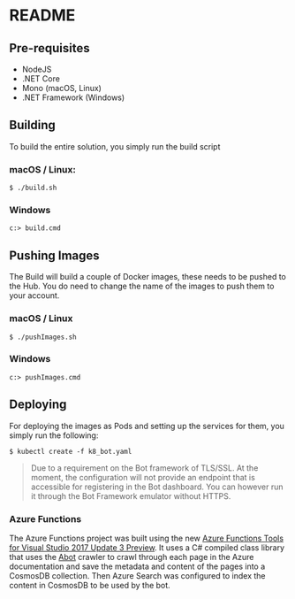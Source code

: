 # README

## Pre-requisites

* NodeJS
* .NET Core
* Mono (macOS, Linux)
* .NET Framework (Windows)

## Building

To build the entire solution, you simply run the build script

### macOS / Linux:

```shell
$ ./build.sh
```

### Windows

```shell
c:> build.cmd
```

## Pushing Images

The Build will build a couple of Docker images, these needs to be pushed to the Hub.
You do need to change the name of the images to push them to your account.

### macOS / Linux

```shell
$ ./pushImages.sh
```

### Windows

```shell
c:> pushImages.cmd
```


## Deploying

For deploying the images as Pods and setting up the services for them, you simply run the following:

```shell
$ kubectl create -f k8_bot.yaml
```

> Due to a requirement on the Bot framework of TLS/SSL. At the moment, the configuration will not provide an endpoint that is accessible for registering in the Bot dashboard. You can however run it through the Bot Framework emulator without HTTPS.

### Azure Functions

The Azure Functions project was built using the new [Azure Functions Tools for Visual Studio 2017 Update 3 Preview](https://aka.ms/vs2017functiontools). It uses a C# compiled class library that uses the [Abot](https://github.com/sjdirect/abot) crawler to crawl through each page in the Azure documentation and save the metadata and content of the pages into a CosmosDB collection. Then Azure Search was configured to index the content in CosmosDB to be used by the bot.
